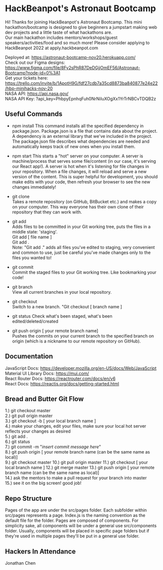 # HackBeanpot's Astronaut Bootcamp
Hi!
Thanks for joining HackBeanpot's Astronaut Bootcamp. This mini hackathon/bootcamp is designed to give beginners a jumpstart making web dev projects and a little taste of what hackathons are.  
Our main hackathon includes mentors/workshops/guest speakers/activities/food and so much more! Please consider applying to HackBeanpot 2022 at apply.hackbeanpot.com

Deployed at: https://astronaut-bootcamp-nov20.herokuapp.com/  
Check out our Figma designs: https://www.figma.com/file/8Fy2sPhR87DeDGjjOmEF56/Astronaut-Bootcamp?node-id=0%3A1  
Get your tickets here: https://trello.com/invite/b/1ApotH9G/fdf27cdb7a35cd8873ba840877e24e22/hbp-minihacks-nov-20  
NASA API: https://api.nasa.gov/  
NASA API Key: ?api_key=PhbpyEpnhqFuh0NrNiIuXOgXx1YrTrNBCvTDQB2z  

## Useful Commands
- npm install
This command installs all the specified dependency in package.json. Package.json is a file that contains data about the project. A dependency is an external library that we've included in the project. The package.json file describes what dependencies are needed and automatically keeps track of new ones when you install them.  

- npm start
This starts a "hot" server on your computer. A server is machine/process that serves some file/content (in our case, it's serving our React app!). A server is hot when it's listening for file changes in your repository. When a file changes, it will reload and serve a new version of the content. This is super helpful for development, you should make edits with your code, then refresh your browser to see the new changes immediately!  

- git clone  
Takes a remote repository (on GitHub, BitBucket etc.) and makes a copy on your computer. This way everyone has their own clone of their repository that they can work with.  

- git add  
Adds files to be committed in your Git working tree, puts the files in a middle state: 'staging'.  
Git add [ file name ]  
Git add .  
Note: "Git add ." adds all files you've edited to staging, very convenient and common to use, just be careful you've made changes only to the files you wanted to!  

- git commit  
Commit the staged files to your Git working tree. Like bookmarking your code!  

- git branch  
View all current branches in your local repository.  

- git checkout  
Switch to a new branch. "Git checkout [ branch name ]

- git status
Check what's been staged, what's been edited/deleted/created

- git push origin [ your remote branch name]  
Pushes the commits on your current branch to the specified branch on origin (which is a nickname to our remote repository on GitHub).


## Documentation  
JavaScript Docs: https://developer.mozilla.org/en-US/docs/Web/JavaScript  
Material UI Library Docs: https://mui.com/  
React Router Docs: https://reactrouter.com/docs/en/v6  
React Docs: https://reactjs.org/docs/getting-started.html  


## Bread and Butter Git Flow
1.) git checkout master  
2.) git pull origin master  
3.) git checkout -b [ your local branch name ]  
4.) make your changes, edit your files, make sure your local hot server reflects your changes as desired  
5.) git add .  
6.) git status  
7.) git commit -m "*insert commit message here*"  
8.) git push origin [ your remote branch name (can be the same name as local)]  
9.) git checkout master
10.) git pull origin master
11.) git checkout [ your local branch name ]
12.) git merge master
13.) git push origin [ your remote branch name (can be the same name as local)]  
14.) ask the mentors to make a pull request for your branch into master  
15.) see it on the big screen! good job!  


## Repo Structure
Pages of the app are under the src/pages folder. Each subfolder within src/pages represents a page. Index.js is the naming convention as the default file for the folder. Pages are composed of components. For simplicity sake, all components will be under a general use src/components folder. Usually, components will be placed in specific page folders but if they're used in multiple pages they'll be put in a general use folder.

## Hackers In Attendance
Jonathan Chen

